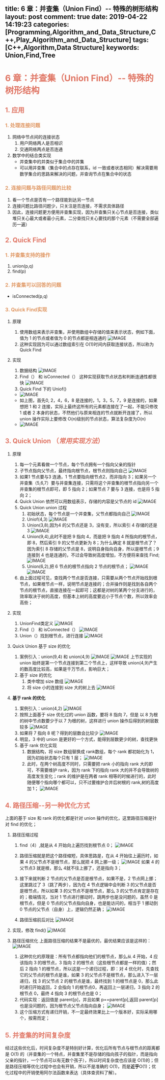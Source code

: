 title: 6 章：并查集（Union Find）-- 特殊的树形结构
layout: post
comment: true
date: 2019-04-22 14:19:23
categories: [Programming,Algorithm_and_Data_Structure,C++,Play_Algorithm_and_Data_Structure]
tags: [C++,Algorithm,Data Structure]
keywords: Union,Find,Tree
---

# <span style=" color:#e07766">6 章：并查集（Union Find）-- 特殊的树形结构</span>
## <span style=" color:#e07766">1. 应用</span>
### <span style=" color:#e09966">1. 处理连接问题</span>
1. 网络中节点间的连接状态
    1. 用户网络两人是否相识
    2. 交通网络两点是否连通
2. 数学中的结合类实现
    * 并查集中的并类似于集合中的并集
    * 可以用并查集（集合中的点存在联系，id 一致或者状态相同）解决需要用数学集合的思路来解决的问题，并查询节点在集合中的状态
    
### <span style=" color:#e09966">2. 连接问题与路径问题的比较</span>
1. 看一个节点是否有一个路径能到达另一节点
2. 连接问题比路径问题少，只关注是否连接，不需求具体路径
3. 因此，连接问题更方便用并查集实现，因为并查集只关心节点是否连接，类似堆只关心最大或者最小元素，二分查找只关心要找的那个元素（不需要全部遍历一遍）

## <span style=" color:#e07766">2. Quick Find</span>
### <span style=" color:#e09966">1. 并查集支持的操作</span>
1. union(p,q)
2. find(p)

### <span style=" color:#e09966">2. 并查集可以回答的问题</span>
* isConnected(p,q)

### <span style=" color:#e09966">3. Quick Find实现</span>

<!-- more -->

1. 原理
    1. 使用数组来表示并查集，并使用数组中存储的值来表示状态，例如下面，值为 1 的节点或者值为 0 的节点都是相连通的
    ![IMAGE](resources/5B172199A9EC24063581C531309CBB0A.jpg)
    2. 这种实现因为可以通过数组索引在 O(1)时间内获取连接状态，所以称为 Quick Find

2. 实现
    1. 数据结构
    ![IMAGE](resources/533D382017F33B15790A128360353604.jpg)
    2. Find（） 和 isConnected（）
    这种实现获取节点状态和判断连通性都很快
    ![IMAGE](resources/3C403A1503E9DE5F10C521F4BEB27262.jpg)
    3. Quick Find 下的 Uniof()
    * ![IMAGE](resources/01A148CCD2D74235D946DEE555826EA3.jpg)
    * 如上图，首先0, 2，4，6，8 是连接的，1，3，5，7，9 是连接的，如果想把 1 和 2 连接，实际上最终这所有的元素都连接在了一起，不能只修改 1 或者 2 本身的状态，不然他们与原来相连的节点就断开连接了，所以 union 操作实际上要修改 O(n)级别的节点状态，算法复杂度为O(n)
    * ![IMAGE](resources/6BEF2170D2BB86EE5B47AAC11F730F00.jpg)

## <span style=" color:#e07766">3. Quick Union （*常用实现方法*）</span>
1. 原理
    1. 每一个元素看做一个节点，每个节点拥有一个指向父亲的指针
    2. 子节点指向父节点，最终指向根节点，根节点则指向自己
    ![IMAGE](resources/A0D0345720EED9CF0F291D306F7C4E0A.jpg)
    3. 如果1 节点要与3 连通，1 节点要指向根节点2，而非指向 3；如果另一个并查集（5,6,7）要与并查集连接，只需将这个并查集的根节点指向另一个并查集的根节点即可，即 5 指向 2；如果节点 7 要与 3 连接，也是将 5 指向 2；
    4. Quick Union 依然可以用数组表示，存储的内容是父节点的 id
    ![IMAGE](resources/E5CCBCDD1EE522546A19EDB94D7DE1A8.jpg)
    5. Quick Union union 过程
        1. 初始状态，每个节点是一个并查集，父节点都指向自己
        ![IMAGE](resources/67AA9C978F7E73F8C8F41D814738C236.jpg)
        2. Uniof(4,3)
        ![IMAGE](resources/7C9FE7468ED21195A1E240DA7561609F.jpg)
        3. Union(3,8),因为4 的父节点还是 3，没有变，所以索引 4 存储的还是 3
        ![IMAGE](resources/61B003A561FD450CB59379900AC98460.jpg)
        4. Union(9,4),此时不是把 9 指向 4，而是把 9 指向 4 所指向的根节点，即 8，然后索引 9 的父节点更新为 8；为什么确定 8 就是根节点了？因为索引 8 存储的父节点是 8，说明自身指向自身，所以是根节点；9连接到 4 也是连通的，不过会导致树高度增加，不方便将来查找 Find;
        ![IMAGE](resources/A7D64155A6256A57408BF457ECE12901.jpg)
        5. Union(6,2),把 6 节点的根节点指向 2 节点的根节点；
        ![IMAGE](resources/B699DF3F3E30DB6808004518E1A56AB9.jpg)
        ![IMAGE](resources/634CEF5D719AA41B3A906D71F09A039F.jpg)
    6. 由上面过程可见，查找两个节点是否连接，只需要从两个节点开始找到根节点，如果根节点一样，说明节点是连接的；合并操作则是找到各自两个节点的根节点，直接连接在一起即可；这都是对树的某两个分支进行的，效率取决于树的高度，但基本上树的高度要远小于节点个数，所以效率会高些；

2. 实现
    1. UnionFind类定义
    ![IMAGE](resources/9E5B193B7882DE647E05B64EF269892C.jpg)
    2. Find（） 和 isConnected（）
    ![IMAGE](resources/275CF7B57C308B94469AEBDE98435D53.jpg)
    3. Union（）找到根节点，进行连接
    ![IMAGE](resources/29E5A111C8C87EBA8B7D2C214F43FD35.jpg)

3. Quick Union 基于 size 的优化
    1. 案例引入：union(9,4) 和 union(4,9)
    ![IMAGE](resources/A2E28C1A2B4C8B954844C70DCB680ED8.jpg)
    ![IMAGE](resources/15509FF29EECB1E1B9627A60469591F4.jpg)
    上节实现的 union 始终是第一个节点连接到第二个节点上，这样导致 union(4,9)产生的数高度比较高，如果是千万节点，影响巨大；
    2. 基于 size 的优化
        1. 类中增加 size 数组
        ![IMAGE](resources/7825EBF55B855B5C922E24B963930EA3.jpg) 
        2. 将 size 小的连接到 size 大的树上去
        ![IMAGE](resources/B4CF243006D883B9B09D4E3C1ED5E274.jpg)
4. **基于 rank 的优化**
    1. 案例引入：union(4,2)
    ![IMAGE](resources/7ACE78875A89C1FB8677E88B1C395F20.jpg)
    2. 按照上面基于 size 优化过的 union 函数，要将 8 指向 7，但是 以 8 为根的树中节点数要少于以 7 为根的树，这样进行 union 操作后得到的树层数较多
    ![IMAGE](resources/C7E3A08701914CED15203574B2646BA9.jpg)
    3. 如果将 7 指向 8 呢？得到的层数会比较少
    ![IMAGE](resources/FB840036B9C36C9A6478B730D596AE4F.jpg)
    4. 明显，3 中的 union 是更好的一个方式，能得到层数更少的树，查找更快
    5. 基于 rank 优化实现
        1. 数据结构，将 size 数组替换成 rank数组，每个 rank 都初始化为 1，因为初始状态每个只有 1 层；
        ![IMAGE](resources/73263B1BA4BAB43FC9342A2899852F3A.jpg)
        2. 此时，在两个树高度不同时，只需要把 rank 小的指向 rank 大的即可，不需要维护 rank，因为 rank 下的指向 rank 大的并不会导致树的高度发生变化；rank 的维护是在两者 rank 相等的时候进行的，此时随便哪个指向哪个都可以，只不过要维护合并后树根的 rank,树的高度加 1；
        ![IMAGE](resources/B61C604DC1485E0AB1CA621F930091CF.jpg)

## <span style=" color:#e07766">4. 路径压缩--另一种优化方式</span>
上面的基于 size 和 rank 的优化都是针对 union 操作的优化，这里路径压缩是针对 find 的优化；
1. 路径压缩过程
    1. find（4）,就是从 4 开始向上遍历找到根节点 0；
    ![IMAGE](resources/1F02CF0039DF061E9EC54246ED8E12E4.jpg)
    
    2. 路径压缩就是把这个路径缩短，具体思路是，在从 4 开始往上遍历时，如果 4 的父节点不是根节点，那么就把 4 网上挪一级；
    ![IMAGE](resources/D19CF5AA248D0D48F2F5543BDB45BF06.jpg)
    如果 4 的父节点3 就是根，那么 4就不往上挪了，还是指向 3；
    
    3. 接下来就判断 2 节点的父节点是否是根节点，如果不是，2 节点网上挪；这里跳过了 3（跳了两步），因为在 4 节点逻辑中会判断 3 的父节点是否是根节点，所以如果 3 的父节点不是根节点，那么 3 的父节点肯定是存在的；极端情况，当对 1 节点进行挪动时，跳两步也是没问题的，虽然 0 是根节点，但是 0 节点的父节点指向自身，也是能访问的，相当于 1 挪动到 0 节点的父节点（自身）上，逻辑仍然正确；
    ![IMAGE](resources/6AA00327741C4AD1862D9C90896E7532.jpg)
    4. 路径压缩前后对比 
    ![IMAGE](resources/7CA8806B0E88D7F6582143397EBDEBED.jpg)

2. 实现，修改 find()
![IMAGE](resources/1AC485EE03AA370480AD991A5B4493F1.jpg)

3. 路径压缩优化
上面路径压缩的结果不是最优的，最优结果应该是这样的：
![IMAGE](resources/6BA59CADD2B27B2EF16C223DE31986A5.jpg)
    1. 这种优化的原理是：所有节点都指向他们的根节点，那么从 4 开始，4 应该指向 3 的根节点，3 指向 2 的根节点（这些根节点都是一样的值）；然后 2 指向 1 的根节点，所以这是一个递归过程，即：对 4 优化时，先查找它的父节点的根节点是谁，如果 3 的父节点不是根节点，那么进入下一层递归，找 3 的父节点 2 的根节点是谁，最终找到 1 的根节点是 0，那么此时递归开始返回，2 会指向 1 的根节点0，再返回上一层递归，3 指向 2 的根节点 0，最终 4 指向 3 的根节点也是 0；
    2. 代码实现：返回值是 parent[p]，并且如果 p==parent[p],返回 parent[p]也是没问题的，因为根节点父节点指向自身；
      ![IMAGE](resources/6751A4090CD739241A416AB3418D51F1.jpg)
    3. 这个压缩方式有递归开销，不一定最终效果比上一个版本好，实际采用哪个，按需而定；

## <span style=" color:#e07766">5. 并查集的时间复杂度</span>
经过这些优化后，时间复杂度不是特别好计算，优化后所有节点与根节点的距离都是 O(1) 的（并查集的一个特点，并查集里不是存储的指向孩子的指针，而是指向父亲的指针，一个节点可以有无数个孩子），所以时间复杂度也应该是 O(1)的；但是路径压缩等优化过程中也会有开销，所以不是准确的 O(1)，而是**近乎**O(1)；优化过程中的开销使用阿尔法函数来表达（具体查资料了解）。
    